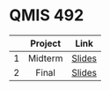 # QMIS 492
||Project|Link|
|:---:|:---:|:---:|
|1|Midterm|[Slides](https://nalorakq8.github.io/projects/Midterm.html#/)
|2|Final|[Slides](#)
